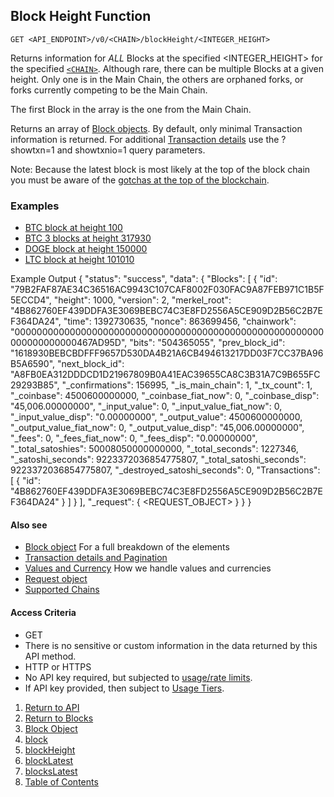 ## Block Height Function

    GET <API_ENDPOINT>/v0/<CHAIN>/blockHeight/<INTEGER_HEIGHT>

Returns information for *ALL* Blocks at the specified <INTEGER_HEIGHT> for the specified [`<CHAIN>`](../../notes/chains/).
Although rare, there can be multiple Blocks at a given height. Only one is in the Main Chain, the
others are orphaned forks, or forks currently competing to be the Main Chain.

The first Block in the array is the one from the Main Chain.

Returns an array of [Block objects](../blockobject/). 
By default, only minimal Transaction information is returned. For additional [Transaction details](../../notes/detailAndPagination/) use the
?showtxn=1 and showtxnio=1 query parameters.

Note: Because the latest block is most likely at the top of the block chain you
must be aware of the [gotchas at the top of the blockchain](../../notes/topOfTheChain).


### Examples
* [BTC block at height 100](https://api.blockstrap.com/v0/btc/blockHeight/100?prettyprint=1)
* [BTC 3 blocks at height 317930](https://api.blockstrap.com/v0/btc/blockHeight/317930?prettyprint=1)
* [DOGE block at height 150000](https://api.blockstrap.com/v0/doge/blockHeight/150000?prettyprint=1)
* [LTC block at height 101010](https://api.blockstrap.com/v0/ltc/blockHeight/101010?prettyprint=1)

Example Output
    {
        "status": "success",
        "data": {
            "Blocks": [
                {
                    "id": "79B2FAF87AE34C36516AC9943C107CAF8002F030FAC9A87FEB971C1B5F5ECCD4",
                    "height": 1000,
                    "version": 2,
                    "merkel_root": "4B862760EF439DDFA3E3069BEBC74C3E8FD2556A5CE909D2B56C2B7EF364DA24",
                    "time": 1392730635,
                    "nonce": 863699456,
                    "chainwork": "00000000000000000000000000000000000000000000000000000000000000000000467AD95D",
                    "bits": "504365055",
                    "prev_block_id": "1618930BEBCBDFFF9657D530DA4B21A6CB494613217DD03F7CC37BA96B5A6590",
                    "next_block_id": "A8FB0EA312DDDCD1D21967809B0A41EAC39655CA8C3B31A7C9B655FC29293B85",
                    "_confirmations": 156995,
                    "_is_main_chain": 1,
                    "_tx_count": 1,
                    "_coinbase": 4500600000000,
                    "_coinbase_fiat_now": 0,
                    "_coinbase_disp": "45,006.00000000",
                    "_input_value": 0,
                    "_input_value_fiat_now": 0,
                    "_input_value_disp": "0.00000000",
                    "_output_value": 4500600000000,
                    "_output_value_fiat_now": 0,
                    "_output_value_disp": "45,006.00000000",
                    "_fees": 0,
                    "_fees_fiat_now": 0,
                    "_fees_disp": "0.00000000",
                    "_total_satoshies": 50008050000000000,
                    "_total_seconds": 1227346,
                    "_satoshi_seconds": 9223372036854775807,
                    "_total_satoshi_seconds": 9223372036854775807,
                    "_destroyed_satoshi_seconds": 0,
                    "Transactions": [
                        {
                            "id": "4B862760EF439DDFA3E3069BEBC74C3E8FD2556A5CE909D2B56C2B7EF364DA24"
                        }
                    ]
                }
            ],
            "_request": {
                <REQUEST_OBJECT>
            }
        }
    }

#### Also see
* [Block object](../blockobject/) For a full breakdown of the elements
* [Transaction details and Pagination](../../notes/detailAndPagination/)
* [Values and Currency](../../notes/valuesAndCurrencies/) How we handle values and currencies
* [Request object](../../notes/requestobject/)
* [Supported Chains](../../notes/chains/)

#### Access Criteria
* GET
* There is no sensitive or custom information in the data returned by this API method.
* HTTP or HTTPS
* No API key required, but subjected to [usage/rate limits](../../notes/limitsAndTiers).
* If API key provided, then subject to [Usage Tiers](../../notes/limitsAndTiers).


1. [Return to API](../../../)
1. [Return to Blocks](../)
1. [Block Object](../blockobject/)
1. [block](../block/)
1. [blockHeight](../blockHeight/)
1. [blockLatest](../blockLatest/)
1. [blocksLatest](../blocksLatest/)
1. [Table of Contents](../../../../)

